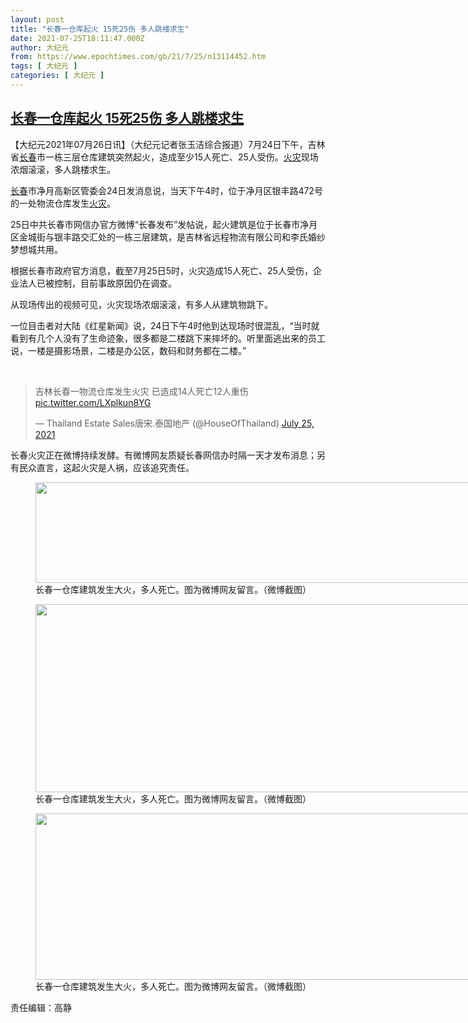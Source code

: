 ```yaml
---
layout: post
title: "长春一仓库起火 15死25伤 多人跳楼求生"
date: 2021-07-25T18:11:47.000Z
author: 大纪元
from: https://www.epochtimes.com/gb/21/7/25/n13114452.htm
tags: [ 大纪元 ]
categories: [ 大纪元 ]
---
```

<!--1627236707000-->
[长春一仓库起火 15死25伤 多人跳楼求生](https://www.epochtimes.com/gb/21/7/25/n13114452.htm)
------

<div>
<p>【大纪元2021年07月26日讯】（大纪元记者张玉洁综合报道）7月24日下午，吉林省<a href="https://www.epochtimes.com/gb/tag/%E9%95%BF%E6%98%A5.html">长春</a>市一栋三层仓库建筑突然起火，造成至少15人死亡、25人受伤。<a href="https://www.epochtimes.com/gb/tag/%E7%81%AB%E7%81%BE.html">火灾</a>现场浓烟滚滚，多人跳楼求生。</p><p><a href="https://www.epochtimes.com/gb/tag/%E9%95%BF%E6%98%A5.html">长春</a>市净月高新区管委会24日发消息说，当天下午4时，位于净月区银丰路472号的一处物流仓库发生<a href="https://www.epochtimes.com/gb/tag/%E7%81%AB%E7%81%BE.html">火灾</a>。</p><p>25日中共长春市网信办官方微博“长春发布”发帖说，起火建筑是位于<span class="css-901oao css-16my406 r-poiln3 r-bcqeeo r-qvutc0">长春市净月区金城街与银丰路交汇处的一栋三层建筑，是吉林省远程物流有限公司和李氏婚纱梦想城共用。</span></p><p>根据长春市政府官方消息，截至7月25日5时，火灾造成15人死亡、25人受伤，企业法人已被控制，目前事故原因仍在调查。</p><p>从现场传出的视频可见，火灾现场浓烟滚滚，有多人从建筑物跳下。</p><p>一位目击者对大陆《红星新闻》说，24日下午4时他到达现场时很混乱，“当时就看到有几个人没有了生命迹象，很多都是二楼跳下来摔坏的。听里面逃出来的员工说，一楼是摄影场景，二楼是办公区，数码和财务都在二楼。”</p></p><p>&nbsp;</p><blockquote class="twitter-tweet"><p dir="ltr" lang="zh">吉林长春一物流仓库发生火灾 已造成14人死亡12人重伤 <a href="https://t.co/LXplkun8YG">pic.twitter.com/LXplkun8YG</a></p><p>— Thailand Estate Sales唐宋.泰国地产 (@HouseOfThailand) <a href="https://twitter.com/HouseOfThailand/status/1419182621209231360?ref_src=twsrc%5Etfw">July 25, 2021</a></p></blockquote><p><script async src="https://platform.twitter.com/widgets.js" charset="utf-8"></script><p>长春火灾正在微博持续发酵。有微博网友质疑长春网信办时隔一天才发布消息；另有民众直言，这起火灾是人祸，应该追究责任。</p><figure id="attachment_13114477" aria-describedby="caption-attachment-13114477" style="width: 759px" class="wp-caption aligncenter"><a target="_blank" href="https://i.epochtimes.com/assets/uploads/2021/07/id13114477-changchun2.png"><img class=" wp-image-13114477" src="https://i.epochtimes.com/assets/uploads/2021/07/id13114477-changchun2-600x127.png" alt="" width="759" height="161" /></a><figcaption id="caption-attachment-13114477" class="wp-caption-text">长春一仓库建筑发生大火，多人死亡。图为微博网友留言。（微博截图）</figcaption></figure><figure id="attachment_13114479" aria-describedby="caption-attachment-13114479" style="width: 759px" class="wp-caption aligncenter"><a target="_blank" href="https://i.epochtimes.com/assets/uploads/2021/07/id13114479-changchun.png"><img class=" wp-image-13114479" src="https://i.epochtimes.com/assets/uploads/2021/07/id13114479-changchun-600x238.png" alt="" width="759" height="301" /></a><figcaption id="caption-attachment-13114479" class="wp-caption-text">长春一仓库建筑发生大火，多人死亡。图为微博网友留言。（微博截图）</figcaption></figure><figure id="attachment_13114480" aria-describedby="caption-attachment-13114480" style="width: 753px" class="wp-caption aligncenter"><a target="_blank" href="https://i.epochtimes.com/assets/uploads/2021/07/id13114480-changchun1.png"><img class=" wp-image-13114480" src="https://i.epochtimes.com/assets/uploads/2021/07/id13114480-changchun1-600x212.png" alt="" width="753" height="266" /></a><figcaption id="caption-attachment-13114480" class="wp-caption-text">长春一仓库建筑发生大火，多人死亡。图为微博网友留言。（微博截图）</figcaption></figure><p>责任编辑：高静</p>
</div>
